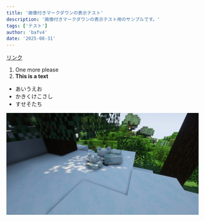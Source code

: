 ```yaml
---
title: '画像付きマークダウンの表示テスト'
description: '画像付きマークダウンの表示テスト用のサンプルです。'
tags: ['テスト']
author: 'bafv4'
date: '2025-08-31'
---
```


[リンク](https://www.google.com)

1. One more please
2. **This is a text**

- あいうえお
- かきくけこさし
- すせそたち

![イメージ](images/background.png)
